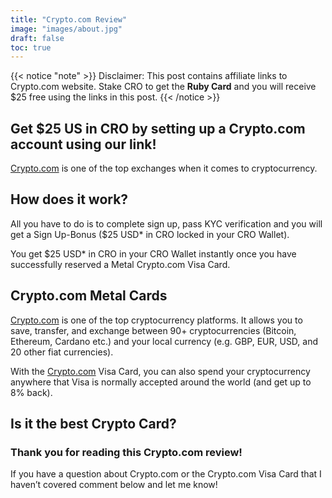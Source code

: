 ```yaml
---
title: "Crypto.com Review"
image: "images/about.jpg"
draft: false
toc: true
---
```


{{< notice "note" >}}
  Disclaimer: This post contains affiliate links to Crypto.com website.  Stake CRO to get the **Ruby Card** and you will receive $25 free using the links in this post.
{{< /notice >}}



## Get $25 US in CRO by setting up a Crypto.com account using our link!

[Crypto.com](https://crypto.com/app/pb4s6fy235) is one of the top exchanges when it comes to cryptocurrency.  

## How does it work?

All you have to do is to complete sign up, pass KYC verification and you will get a Sign Up-Bonus ($25 USD* in CRO locked in your CRO Wallet).

You get $25 USD* in CRO in your CRO Wallet instantly once you have successfully reserved a Metal Crypto.com Visa Card.

## Crypto.com Metal Cards


[Crypto.com](https://crypto.com/app/pb4s6fy235) is one of the top cryptocurrency platforms. It allows you to save, transfer, and exchange between 90+ cryptocurrencies (Bitcoin, Ethereum, Cardano etc.) and your local currency (e.g. GBP, EUR, USD, and 20 other fiat currencies).

With the [Crypto.com](https://crypto.com/app/pb4s6fy235) Visa Card, you can also spend your cryptocurrency anywhere that Visa is normally accepted around the world (and get up to 8% back).

## Is it the best Crypto Card?



### Thank you for reading this Crypto.com review!

If you have a question about Crypto.com or the Crypto.com Visa Card that I haven’t covered comment below and let me know!
